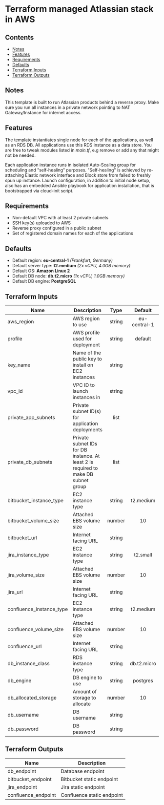 # Terraform managed Atlassian stack in AWS

Contents
--------
  - [Notes](#Notes)
  - [Features](#Features)
  - [Requirements](#Requirements)
  - [Defaults](#Defaults)
  - [Terraform Inputs](#Terraform-Inputs)
  - [Terraform Outputs](#Terraform-Outputs)

## Notes
This template is built to run Atlassian products behind a reverse proxy. Make sure you run all instances in a private network pointing to NAT Gateway/Instance for internet access.

## Features
The template instantiates single node for each of the applications, as well as an RDS DB. All applications use this RDS instance as a data store. 
You are free to tweak modules listed in *main.tf*, e.g remove or add any that might not be needed.

Each application instance runs in isolated Auto-Scaling group for scheduling and "self-healing" purposes. "Self-healing" is achieved by re-attaching Elastic network interface and Block store from failed to freshly spun up instance. Launch configuration, in addition to initial node setup, also has an embedded Ansible playbook for application installation, that is bootstrapped via cloud-init script. 

## Requirements
- Non-default VPC with at least 2 private subnets
- SSH key(s) uploaded to AWS
- Reverse proxy configured in a public subnet
- Set of registered domain names for each of the applications

## Defaults

- Default region: **eu-central-1** _(Frankfurt, Germany)_
- Default server type: **t2.medium** _(2x vCPU, 4.0GB memory)_
- Default OS: **Amazon Linux 2**
- Default DB node: **db.t2.micro** _(1x vCPU, 1.0GB memory)_
- Default DB engine: **PostgreSQL**

## Terraform Inputs

| Name | Description | Type | Default | Required |
|------|-------------|:----:|:-----:|:-----:|
| aws_region | AWS region to use | string | eu-central-1 | yes |
| profile | AWS profile used for deployment | string | default | no |
| key_name | Name of the public key to install on EC2 instances | string | | yes |
| vpc_id | VPC ID to launch instances in | string |  | yes |
| private_app_subnets | Private subnet ID(s) for application deployments | list |  | yes |
| private_db_subnets | Private subnet IDs for DB instance. At least 2 is required to make DB subnet group | list |  | yes |
| bitbucket_instance_type | EC2 instance type | string | t2.medium | yes |
| bitbucket_volume_size | Attached EBS volume size | number | 10 | yes |
| bitbucket_url | Internet facing URL | string |  |  |
| jira_instance_type | EC2 instance type | string | t2.small | yes |
| jira_volume_size | Attached EBS volume size | number | 10 | yes |
| jira_url | Internet facing URL | string |  |  |
| confluence_instance_type | EC2 instance type | string | t2.medium | yes |
| confluence_volume_size | Attached EBS volume size | number | 10 | yes |
| confluence_url | Internet facing URL | string |  |  |
| db_instance_class | RDS instance type | string | db.t2.micro | yes |
| db_engine | DB engine to use | string | postgres | yes |
| db_allocated_storage | Amount of storage to allocate | number | 10 | yes |
| db_username | DB username | string |  | yes |
| db_password | DB password | string |  | yes |

## Terraform Outputs

| Name | Description |
|------|-------------|
| db_endpoint | Database endpoint |
| bitbucket_endpoint | Bitbucket static endpoint |
| jira_endpoint | Jira static endpoint |
| confluence_endpoint | Confluence static endpoint |